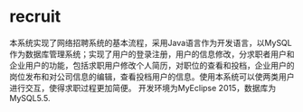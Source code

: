 # recruit
 本系统实现了网络招聘系统的基本流程，采用Java语言作为开发语言，以MySQL作为数据库管理系统；实现了用户的登录注册，用户的信息修改，分求职者用户和企业用户的功能，包括求职用户修改个人简历，对职位的查看和投档，企业用户的岗位发布和对公司信息的编辑，查看投档用户的信息。使用本系统可以使两类用户进行交互，使得求职过程更加简便。
开发环境为MyEclipse 2015，数据库为MySQL5.5.


